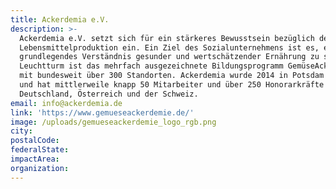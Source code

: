 ```yaml
---
title: Ackerdemia e.V.
description: >-
  Ackerdemia e.V. setzt sich für ein stärkeres Bewusstsein bezüglich der
  Lebensmittelproduktion ein. Ein Ziel des Sozialunternehmens ist es, ein
  grundlegendes Verständnis gesunder und wertschätzender Ernährung zu schaffen.
  Leuchtturm ist das mehrfach ausgezeichnete Bildungsprogramm GemüseAckerdemie
  mit bundesweit über 300 Standorten. Ackerdemia wurde 2014 in Potsdam gegründet
  und hat mittlerweile knapp 50 Mitarbeiter und über 250 Honorarkräfte in
  Deutschland, Österreich und der Schweiz. 
email: info@ackerdemia.de
link: 'https://www.gemueseackerdemie.de/'
image: /uploads/gemueseackerdemie_logo_rgb.png
city:
postalCode:
federalState:
impactArea:
organization:
---
```


